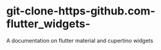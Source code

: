 # git-clone-https-github.com-flutter_widgets-
A documentation on flutter material and cupertino widgets
